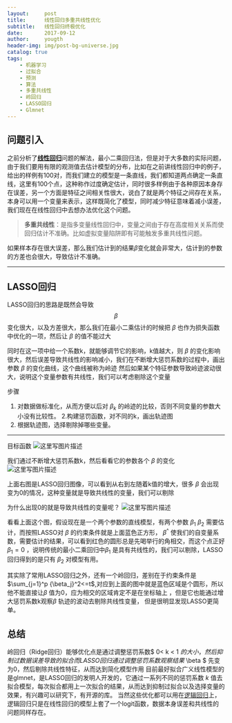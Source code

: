 ```yaml
---
layout:     post
title:      线性回归多重共线性优化
subtitle:   线性回归终极优化
date:       2017-09-12
author:     yougth
header-img: img/post-bg-universe.jpg
catalog: true
tags:
    - 机器学习
    - 过拟合
    - 预测
    - 算法
    - 多重共线性
    - 岭回归
    - LASSO回归
    - Glmnet
---
```


## 问题引入

之前分析了[**线性回归**](http://blog.csdn.net/y990041769/article/details/69567838)问题的解法，最小二乘回归法，但是对于大多数的实际问题，由于我们要用有限的观测值去估计模型的分布，比如在之前讲线性回归中的例子，给出的样例有100对，而我们建立的模型是一条直线，我们都知道两点确定一条直线，这里有100个点，这种称作过度确定估计，同时很多样例由于各种原因本身存在误差，另一个方面是特征之间相关性很大，说白了就是两个特征之间存在关系，本身可以用一个变量来表示，这样既简化了模型，同时减少特征意味着减小误差，我们现在在线性回归中去想办法优化这个问题。
> **多重共线性**：是指多变量线性回归中，变量之间由于存在高度相关关系而使回归估计不准确。比如虚拟变量陷阱即有可能触发多重共线性问题。

如果样本存在很大误差，那么我们估计到的结果$\beta$变化就会非常大，估计到的参数的方差也会很大，导致估计不准确。


-----------
## LASSO回归

LASSO回归的思路是既然会导致$$\beta$$ 变化很大，以及方差很大，那么我们在最小二乘估计的时候把 $\beta$ 也作为损失函数中优化的一项，然后让 $\beta$ 的值不能过大

同时在这一项中给一个系数k，就能够调节它的影响，k值越大，则 $\beta$ 的变化影响很大，然后误差导致共线性的影响减小，我们在不断增大惩罚系数的过程中，画出参数 $\beta$ 的变化曲线，这个曲线被称为岭迹
然后如果某个特征参数导致岭迹波动很大，说明这个变量参数有共线性，我们可以考虑剔除这个变量

步骤
 1. 对数据做标准化，从而方便以后对 $\beta_k$ 的岭迹的比较，否则不同变量的参数大小没有比较性。
 2.构建惩罚函数，对不同的k，画出轨迹图
 3. 根据轨迹图，选择剔除掉哪些变量。 

---------

目标函数
![这里写图片描述](http://img.blog.csdn.net/20170912174313366?watermark/2/text/aHR0cDovL2Jsb2cuY3Nkbi5uZXQveTk5MDA0MTc2OQ==/font/5a6L5L2T/fontsize/400/fill/I0JBQkFCMA==/dissolve/70/gravity/SouthEast)

我们通过不断增大惩罚系数k，然后看看它的参数各个 $\beta$ 的变化
![这里写图片描述](http://img.blog.csdn.net/20170912174556158?watermark/2/text/aHR0cDovL2Jsb2cuY3Nkbi5uZXQveTk5MDA0MTc2OQ==/font/5a6L5L2T/fontsize/400/fill/I0JBQkFCMA==/dissolve/70/gravity/SouthEast)

上面右图是LASSO回归图像，可以看到从右到左随着k值的增大，很多 $\beta$ 会出现变为0的情况，这种变量就是导致共线性的变量，我们可以剔除

为什么出现0的就是导致共线性的变量呢？
![这里写图片描述](http://img.blog.csdn.net/20170912174903153?watermark/2/text/aHR0cDovL2Jsb2cuY3Nkbi5uZXQveTk5MDA0MTc2OQ==/font/5a6L5L2T/fontsize/400/fill/I0JBQkFCMA==/dissolve/70/gravity/SouthEast)

看看上面这个图，假设现在是一个两个参数的直线模型，有两个参数 $\beta_1$  $\beta_2$ 需要估计，而按照LASSO对 $\beta$ 的约束条件就是上面蓝色正方形， ${\beta}^{\^}$ 使我们的自变量系数，需要估计的结果，可以看到红色的圆形总是先喝举行的角相交，而这个点正好$\beta_1 = 0$ ，说明传统的最小二乘回归中$\beta_1$  是具有共线性的，我们可以剔除，LASSO回归得到的是只有 $\beta_2$ 对模型有用。

其实除了常用LASSO回归之外，还有一个岭回归，差别在于约束条件是$\sum_{j=1}^p {\beta_j}^2<=t$,对应到上面的图中就是蓝色区域是个圆形，所以他不能直接让$\beta$ 值为0，应为相交的区域肯定不是在坐标轴上 ，但是它也能通过增大惩罚系数k观察$\beta$ 轨迹的波动去剔除共线性变量， 但是很明显发现LASSO更简单。

## 总结
岭回归（Ridge回归）能够优化点是通过调整惩罚系数$ 0< k < 1 $的大小，然后抑制过数据误差导致的拟合
而LASSO回归通过调整惩罚系数观察结果$ \beta $ 先变为0，然后剔除共线性特征，从而达到简化模型作用
目前最好拟合广义线性模型的是glmnet，是LASSO回归的发明人开发的，它通过一系列不同的惩罚系数 $k$ 值去拟合模型，每次拟合都用上一次拟合的结果，从而达到抑制过拟合以及选择变量的效果，有兴趣可以研究下，有开源的库。
当然这些优化都可以用在[逻辑回归](http://blog.csdn.net/y990041769/article/details/70186485)上，逻辑回归只是在线性回归的模型上套了一个logit函数，数据本身误差和共线性的问题同样存在。
